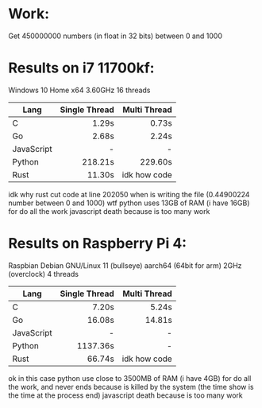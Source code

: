 # Work:
Get 450000000 numbers (in float in 32 bits) between 0 and 1000

# Results on i7 11700kf:
Windows 10 Home x64 3.60GHz 16 threads

| Lang          | Single Thread | Multi Thread |
| ------------- | -------------:| -----------: |
| C             | 1.29s         | 0.73s        |
| Go            | 2.68s         | 2.24s        |
| JavaScript    | -             | -            |
| Python        | 218.21s       | 229.60s      |
| Rust          | 11.30s        | idk how code |

idk why rust cut code at line 202050 when is writing the file (0.44900224 number between 0 and 1000)
wtf python uses 13GB of RAM (i have 16GB) for do all the work
javascript death because is too many work

# Results on Raspberry Pi 4:
Raspbian Debian GNU/Linux 11 (bullseye) aarch64 (64bit for arm) 2GHz (overclock) 4 threads

| Lang          | Single Thread | Multi Thread |
| ------------- | -------------:| -----------: |
| C             | 7.20s         | 5.24s        |
| Go            | 16.08s        | 14.81s       |
| JavaScript    | -             | -            |
| Python        | 1137.36s      | -            |
| Rust          | 66.74s        | idk how code |

ok in this case python use close to 3500MB of RAM (i have 4GB) for do all the work, and never ends because is killed by the system (the time show is the time at the process end)
javascript death because is too many work
